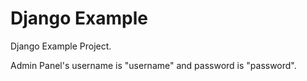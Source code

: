 # Django Example
Django Example Project.

Admin Panel's username is "username" and password is "password".
